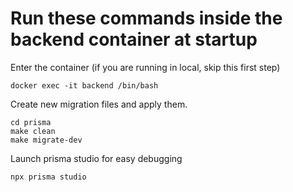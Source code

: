 # Run these commands inside the backend container at startup

Enter the container (if you are running in local, skip this first step)

```
docker exec -it backend /bin/bash
```


Create new migration files and apply them.

```
cd prisma
make clean
make migrate-dev
```

Launch prisma studio for easy debugging

```
npx prisma studio
```


